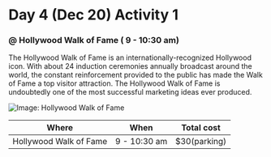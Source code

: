 # Day 4 (Dec 20) Activity 1
### @ Hollywood Walk of Fame ( 9 - 10:30 am)

  The Hollywood Walk of Fame is an internationally-recognized Hollywood icon. With about 24 induction ceremonies annually broadcast around the world, the constant reinforcement provided to the public has made the Walk of Fame a top visitor attraction. The Hollywood Walk of Fame is undoubtedly one of the most successful marketing ideas ever produced. 


![Image: Hollywood Walk of Fame](http://assets.nydailynews.com/polopoly_fs/1.3272482.1498239150!/img/httpImage/image.jpg_gen/derivatives/article_750/458723155.jpg)

|Where             |When     |Total cost|
|:----------------:|:-------:|:--------:|
|Hollywood Walk of Fame|9 - 10:30 am| $30(parking)|   
